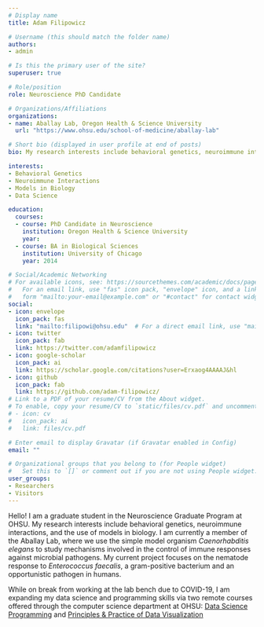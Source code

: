 ```yaml
---
# Display name
title: Adam Filipowicz

# Username (this should match the folder name)
authors:
- admin

# Is this the primary user of the site?
superuser: true

# Role/position
role: Neuroscience PhD Candidate

# Organizations/Affiliations
organizations:
- name: Aballay Lab, Oregon Health & Science University
  url: "https://www.ohsu.edu/school-of-medicine/aballay-lab"

# Short bio (displayed in user profile at end of posts)
bio: My research interests include behavioral genetics, neuroimmune interactions, and the use of models in science.

interests:
- Behavioral Genetics
- Neuroimmune Interactions
- Models in Biology
- Data Science

education:
  courses:
  - course: PhD Candidate in Neuroscience
    institution: Oregon Health & Science University
    year: 
  - course: BA in Biological Sciences
    institution: University of Chicago
    year: 2014

# Social/Academic Networking
# For available icons, see: https://sourcethemes.com/academic/docs/page-builder/#icons
#   For an email link, use "fas" icon pack, "envelope" icon, and a link in the
#   form "mailto:your-email@example.com" or "#contact" for contact widget.
social:
- icon: envelope
  icon_pack: fas
  link: "mailto:filipowi@ohsu.edu"  # For a direct email link, use "mailto:test@example.org".
- icon: twitter
  icon_pack: fab
  link: https://twitter.com/adamfilipowicz
- icon: google-scholar
  icon_pack: ai
  link: https://scholar.google.com/citations?user=Erxaog4AAAAJ&hl
- icon: github
  icon_pack: fab
  link: https://github.com/adam-filipowicz/
# Link to a PDF of your resume/CV from the About widget.
# To enable, copy your resume/CV to `static/files/cv.pdf` and uncomment the lines below.
# - icon: cv
#   icon_pack: ai
#   link: files/cv.pdf

# Enter email to display Gravatar (if Gravatar enabled in Config)
email: ""

# Organizational groups that you belong to (for People widget)
#   Set this to `[]` or comment out if you are not using People widget.
user_groups:
- Researchers
- Visitors
---
```


Hello! I am a graduate student in the Neuroscience Graduate Program at OHSU. My research interests include behavioral genetics, neuroimmune interactions, and the use of models in biology. I am currently a member of the Aballay Lab, where we use the simple model organism *Caenorhabditis elegans* to study mechanisms involved in the control of immune responses against microbial pathogens. My current project focuses on the nematode response to *Enterococcus faecalis*, a gram-positive bacterium and an opportunistic pathogen in humans.

While on break from working at the lab bench due to COVID-19, I am expanding my data science and programming skills via two remote courses offered through the computer science department at OHSU: [Data Science Programming](https://lxkain.github.io/CV/) and [Principles & Practice of Data Visualization](https://cslu.ohsu.edu/~bedricks/courses/cs631_spring_2020/)
